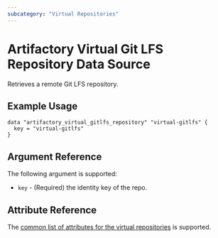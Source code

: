 ```yaml
---
subcategory: "Virtual Repositories"
---
```

# Artifactory Virtual Git LFS Repository Data Source

Retrieves a remote Git LFS repository.

## Example Usage

```hcl
data "artifactory_virtual_gitlfs_repository" "virtual-gitlfs" {
  key = "virtual-gitlfs"
}
```

## Argument Reference

The following argument is supported:

* `key` - (Required) the identity key of the repo.

## Attribute Reference

The [common list of attributes for the virtual repositories](../resources/virtual.md) is supported.
